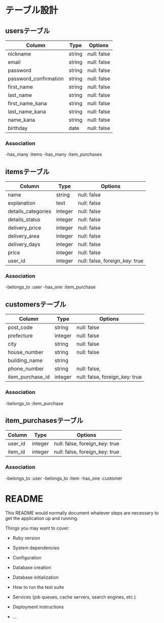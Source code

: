 # テーブル設計

## usersテーブル

| Column                | Type   | Options     |
| --------------------- | ------ | ----------- |
| nickname              | string | null: false |
| email                 | string | null: false |
| password              | string | null: false |
| password_confirmation | string | null: false |
| first_name            | string | null: false |
| last_name             | string | null: false |
| first_name_kana       | string | null: false |
| last_name_kana        | string | null: false |
| name_kana             | string | null: false |
| birthday              | date   | null: false |

### Association
-has_many :items
-has_many :item_purchases


## itemsテーブル

| Column                | Type    | Options                         |
| --------------------- | ------  | ------------------------------- |
| name                  | string  | null: false                     |
| explanation           | text    | null: false                     |
| details_categories    | integer | null: false                     |
| details_status        | integer | null: false                     |
| delivery_price        | integer | null: false                     |
| delivery_area         | integer | null: false                     |
| delivery_days         | integer | null: false                     |
| price                 | integer | null: false                     |
| user_id               | integer | null: false, foreign_key: true  |

### Association
-belongs_to :user
-has_one :item_purchase


## customersテーブル

| Column                | Type    | Options                        |
| --------------------- | ------  | ------------------------------ |
| post_code             | string  | null: false                    |
| prefecture            | integer | null: false                    |
| city                  | string  | null: false                    |
| house_number          | string  | null: false                    |
| building_name         | string  |                                |
| phone_number          | string  | null: false,                   |                    
| item_purchase_id      | integer | null: false, foreign_key: true |                    

### Association
-belongs_to :item_purchase


## item_purchasesテーブル

| Column                | Type    | Options                        |
| --------------------- | ------  | ------------------------------ |
| user_id               | integer | null: false, foreign_key: true |
| item_id               | integer | null: false, foreign_key: true |


### Association

-belongs_to :user
-belongs_to :item
-has_one :customer










# README

This README would normally document whatever steps are necessary to get the
application up and running.

Things you may want to cover:

* Ruby version

* System dependencies

* Configuration

* Database creation

* Database initialization

* How to run the test suite

* Services (job queues, cache servers, search engines, etc.)

* Deployment instructions

* ...
